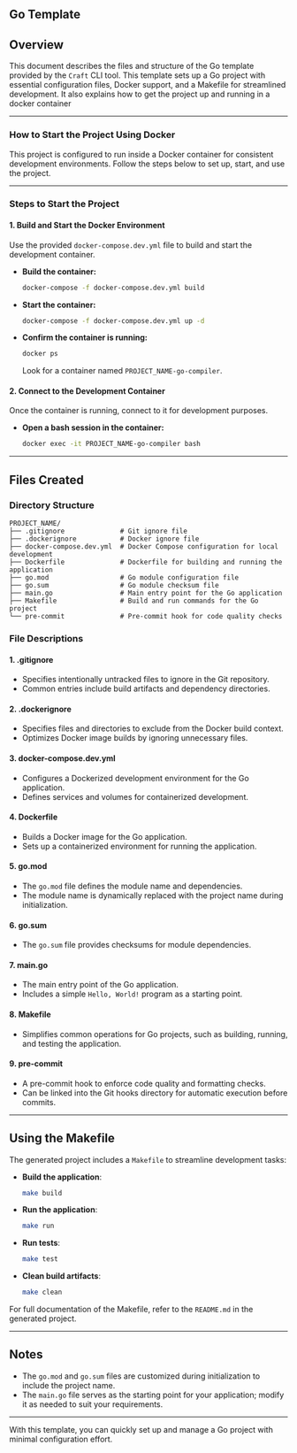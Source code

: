 ## Go Template

## Overview
This document describes the files and structure of the Go template provided by the `Craft` CLI tool. This template sets up a Go project with essential configuration files, Docker support, and a Makefile for streamlined development. It also explains how to get the project up and running in a docker container

---

### **How to Start the Project Using Docker**

This project is configured to run inside a Docker container for consistent development environments. Follow the steps below to set up, start, and use the project.

---

### **Steps to Start the Project**

#### **1. Build and Start the Docker Environment**
Use the provided `docker-compose.dev.yml` file to build and start the development container.

- **Build the container:**
  ```bash
  docker-compose -f docker-compose.dev.yml build
  ```

- **Start the container:**
  ```bash
  docker-compose -f docker-compose.dev.yml up -d
  ```

- **Confirm the container is running:**
  ```bash
  docker ps
  ```
  Look for a container named `PROJECT_NAME-go-compiler`.

#### **2. Connect to the Development Container**
Once the container is running, connect to it for development purposes.

- **Open a bash session in the container:**
  ```bash
  docker exec -it PROJECT_NAME-go-compiler bash
  ```

---

## Files Created

### **Directory Structure**
```
PROJECT_NAME/
├── .gitignore              # Git ignore file
├── .dockerignore           # Docker ignore file
├── docker-compose.dev.yml  # Docker Compose configuration for local development
├── Dockerfile              # Dockerfile for building and running the application
├── go.mod                  # Go module configuration file
├── go.sum                  # Go module checksum file
├── main.go                 # Main entry point for the Go application
├── Makefile                # Build and run commands for the Go project
└── pre-commit              # Pre-commit hook for code quality checks
```

### **File Descriptions**

#### 1. **.gitignore**
- Specifies intentionally untracked files to ignore in the Git repository.
- Common entries include build artifacts and dependency directories.

#### 2. **.dockerignore**
- Specifies files and directories to exclude from the Docker build context.
- Optimizes Docker image builds by ignoring unnecessary files.

#### 3. **docker-compose.dev.yml**
- Configures a Dockerized development environment for the Go application.
- Defines services and volumes for containerized development.

#### 4. **Dockerfile**
- Builds a Docker image for the Go application.
- Sets up a containerized environment for running the application.

#### 5. **go.mod**
- The `go.mod` file defines the module name and dependencies.
- The module name is dynamically replaced with the project name during initialization.

#### 6. **go.sum**
- The `go.sum` file provides checksums for module dependencies.

#### 7. **main.go**
- The main entry point of the Go application.
- Includes a simple `Hello, World!` program as a starting point.

#### 8. **Makefile**
- Simplifies common operations for Go projects, such as building, running, and testing the application.

#### 9. **pre-commit**
- A pre-commit hook to enforce code quality and formatting checks.
- Can be linked into the Git hooks directory for automatic execution before commits.

---

## Using the Makefile

The generated project includes a `Makefile` to streamline development tasks:

- **Build the application**:
  ```bash
  make build
  ```
- **Run the application**:
  ```bash
  make run
  ```
- **Run tests**:
  ```bash
  make test
  ```
- **Clean build artifacts**:
  ```bash
  make clean
  ```

For full documentation of the Makefile, refer to the `README.md` in the generated project.

---

## Notes
- The `go.mod` and `go.sum` files are customized during initialization to include the project name.
- The `main.go` file serves as the starting point for your application; modify it as needed to suit your requirements.

---


With this template, you can quickly set up and manage a Go project with minimal configuration effort.
